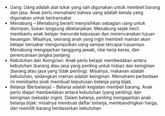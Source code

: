 - Uang: Uang adalah alat tukar yang sah digunakan untuk membeli barang dan jasa. Anak perlu memahami bahwa uang adalah benda yang digunakan untuk bertransaksi
- Menabung – Menabung berarti menyisihkan sebagian uang untuk disimpan, bukan langsung dibelanjakan. Menabung sejak kecil membantu anak belajar menunda kepuasan dan merencanakan tujuan keuangan. Misalnya, seorang anak yang ingin membeli mainan akan belajar bersabar mengumpulkan uang sampai tercapai tujuannya. Menabung mengajarkan tanggung jawab, nilai kerja keras, dan perencanaan jangka panjang
- Kebutuhan dan Keinginan: Anak perlu belajar membedakan antara kebutuhan (barang atau jasa yang penting untuk hidup) dan keinginan (barang atau jasa yang tidak penting). Misalnya, makanan adalah kebutuhan, sedangkan mainan adalah keinginan. Memahami perbedaan ini membantu anak membuat keputusan belanja yang bijak.
- Belanja (Berbelanja) – Belanja adalah kegiatan membeli barang. Anak perlu diajari membedakan antara kebutuhan (yang penting) dan keinginan (sekadar ingin). Dalam belanja, penting mengajarkan anak belanja bijak: misalnya membuat daftar belanja, membandingkan harga, dan memilih barang berdasarkan kebutuhan